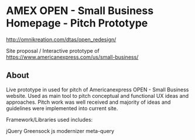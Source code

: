 # AMEX OPEN - Small Business Homepage - Pitch Prototype
http://omnikreation.com/dtas/open_redesign/

Site proposal / Interactive prototype of https://www.americanexpress.com/us/small-business/


## About
Live prototype in used for pitch of Americanexpress OPEN - Small Business website. Used as main tool to pitch conceptual and functional UX ideas and approaches. Pitch work was well received and majority of ideas and guidelines were implemented into current site.


Framework/Libraries used includes:

jQuery
Greensock js
modernizer
meta-query
